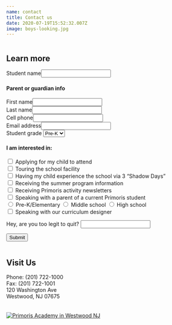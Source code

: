 ```yaml
---
name: contact
title: Contact us
date: 2020-07-19T15:52:32.007Z
image: boys-looking.jpg
---
```


<div class="row" style="margin-bottom:40px">
  <div class="column medium-7">
    <h2>Learn more</h2>
    <form id="learn-more" class="contact-form" name="Learn more" method="POST" netlify-honeypot="legit" data-netlify="true">
      <input type="hidden" name="form-name" value="Learn more" />
      <div class="field text name required">
        <label>Student name<input name="student-name" required="" type="text" value="" /></label>
      </div>
      <div class="field">
        <h4>Parent or guardian info</h4>
        <div class="required">
          <label>First name<input name="parent-first-name" required="" type="text" value="" /></label>
        </div>
        <div class="required">
          <label>Last name<input name="parent-last-name" required="" type="text" value="" /></label>
        </div>
        <label>Cell phone<input name="phone" type="tel" value="" /></label>
        <div class="required">
          <label>Email address<input name="email" required="" type="email" value="" /></label>
        </div>
      </div>
      <div class="field required">
        <label class="select-arrow">Student grade 
          <select name="grade">
            <option value="pre-k">Pre-K</option>
            <option value="k">K</option>
            <option value="1">1</option>
            <option value="2">2</option>
            <option value="3">3</option>
            <option value="4">4</option>
            <option value="5">5</option>
            <option value="6">6</option>
            <option value="7">7</option>
            <option value="8">8</option>
            <option value="9">9</option>
            <option value="10">10</option>
            <option value="11">11</option>
            <option value="12">12</option>
          </select>
        </label>
      </div>
      <div class="field">
        <h4>I am interested in:</h4>
        <div>
          <label>
            <input type="checkbox" id="apply" name="interest[]" value="apply">
            Applying for my child to attend
          </label>
        </div>
        <div>
          <label>
            <input type="checkbox" id="tour" name="interest[]" value="tour">
            Touring the school facility
          </label>
        </div>
        <div>
          <label>
            <input type="checkbox" id="shadow-days" name="interest[]" value="shadow-days">
            Having my child experience the school via 3 “Shadow Days”
          </label>
        </div>
        <div>
          <label>
            <input type="checkbox" id="summer-program" name="interest[]" value="summer-program">
            Receiving the summer program information
          </label>
        </div>
        <div>
          <label>
            <input type="checkbox" id="newsletters" name="interest[]" value="newsletters">
            Receiving Primoris activity newsletters
          </label>
        </div>
        <div>
          <label>
            <input type="checkbox" id="speak-with-parent" name="interest[]" value="speak-with-parent">
            Speaking with a parent of a current Primoris student
          </label>
        </div>
        <div data-show-when-checked="speak-with-parent" class="display-none">
          <label>
            <input type="radio" id="speak-with-parent-elementary" name="interest[]" value="speak-with-parent-elementary">
            Pre-K/Elementary
          </label>
          <label>
            <input type="radio" id="speak-with-parent-middle" name="interest[]" value="speak-with-parent-middle">
            Middle school
          </label>
          <label>
            <input type="radio" id="speak-with-parent-high" name="interest[]" value="speak-with-parent-high">
            High school
          </label>
        </div>
        <div>
          <label>
            <input type="checkbox" id="speak-with-curriculum-designer" name="interest[]" value="speak-with-curriculum-designer">
            Speaking with our curriculum designer
          </label>
        </div>
      </div>
      <p class="display-none">
        <label>Hey, are you too legit to quit? <input name="legit" /></label>
      </p>
      <input id="learn-more-submit" class="button primary" type="submit" value="Submit">
    </form>
  </div>
  <div class="column medium-5">
    <h2>Visit Us</h2>
    Phone: (201) 722-1000<br />
    Fax: (201) 722-1001<br />
    120 Washington Ave<br />
    Westwood, NJ 07675<br><br><br>
    <div id="map" style="width:100%;height:350px;">
      <a href="https://www.google.com/maps/place/Primoris+Academy/@40.9926179,-74.0387749,17z/data=!3m1!4b1!4m5!3m4!1s0x89c2e57b91b82aa1:0xad394ae9fedb0ca8!8m2!3d40.9926179!4d-74.0365862?hl=en-US" target="_blank" title="Open in google maps">
        <img src="/img/map.jpg" alt="Primoris Academy in Westwood NJ">
      </a>
    </div>
  </div>
</div>
